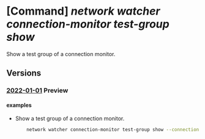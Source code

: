 # [Command] _network watcher connection-monitor test-group show_

Show a test group of a connection monitor.

## Versions

### [2022-01-01](/Resources/mgmt-plane/L3N1YnNjcmlwdGlvbnMve30vcmVzb3VyY2Vncm91cHMve30vcHJvdmlkZXJzL21pY3Jvc29mdC5uZXR3b3JrL25ldHdvcmt3YXRjaGVycy97fS9jb25uZWN0aW9ubW9uaXRvcnMve30=/2022-01-01.xml) **Preview**

<!-- mgmt-plane /subscriptions/{}/resourcegroups/{}/providers/microsoft.network/networkwatchers/{}/connectionmonitors/{} 2022-01-01 properties.testGroups[] -->

#### examples

- Show a test group of a connection monitor.
    ```bash
        network watcher connection-monitor test-group show --connection-monitor MyConnectionMonitor --location westus2 --name MyConnectionMonitorTestGroup --subscription MySubscription
    ```
